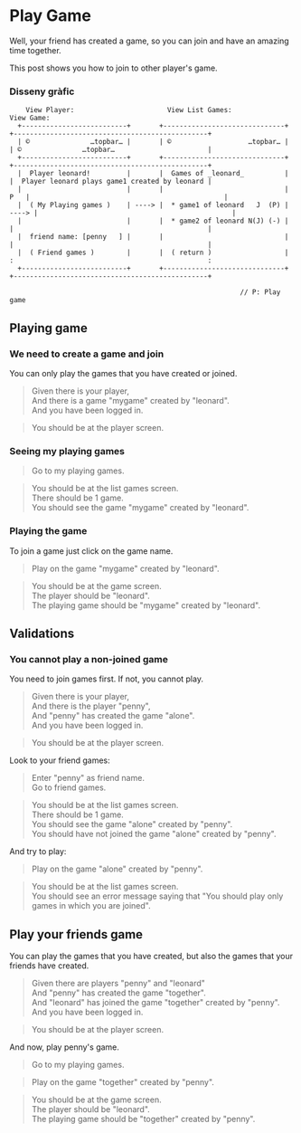 # Play Game

Well, your friend has created a game, so
you can join and have an amazing time
together.

This post shows you how to join to other
player's game.

### Disseny gràfic

```                                                                                                      
    View Player:                       View List Games:                       View Game:               
  +--------------------------+       +------------------------------+       +------------------------------------------------+
  | ©               …topbar… |       | ©                   …topbar… |       | ©               …topbar…                       |
  +--------------------------+       +------------------------------+       +------------------------------------------------+
  |  Player leonard!         |       |  Games of _leonard_          |       |  Player leonard plays game1 created by leonard |
  |                          |       |                              |   P   |                                                |
  |  ( My Playing games )    | ----> |  * game1 of leonard   J  (P) | ----> |                                                |
  |                          |       |  * game2 of leonard N(J) (-) |       |                                                |
  |  friend name: [penny   ] |       |                              |       |                                                | 
  |  ( Friend games )        |       |  ( return )                  |       :                                                : 
  +--------------------------+       +------------------------------+       +------------------------------------------------+ 
                                                                                                            
                                                         // P: Play game                                          
```                                                                                                      

## Playing game

### We need to create a game and join

You can only play the games that you have created 
or joined.

 > Given there is your player,                           
 > And there is a game "mygame" created by "leonard".  
 > And you have been logged in.                           
 <!-- SNAPSHOT status=200 -->  
 > You should be at the player screen.  

### Seeing my playing games

 > Go to my playing games.  
 <!-- SNAPSHOT status=200 -->
 > You should be at the list games screen.        
 > There should be 1 game.  
 > You should see the game "mygame" created by "leonard".  

### Playing the game

To join a game just click on the game name.

 > Play on the game "mygame" created by "leonard".  
 <!-- SNAPSHOT status=200 -->  
 > You should be at the game screen.        
 > The player should be "leonard".    
 > The playing game should be "mygame" created by "leonard".  

## Validations

### You cannot play a non-joined game

You need to join games first. If not, you cannot play.

 > Given there is your player,                               
 > And there is the player "penny",             
 > And "penny" has created the game "alone".  
 > And you have been logged in.                            
 <!-- SNAPSHOT status=200 -->                                  
 > You should be at the player screen.                       

Look to your friend games:

 > Enter "penny" as friend name.    
 > Go to friend games.              
 <!-- SNAPSHOT status=200 -->
 > You should be at the list games screen.            
 > There should be 1 game.                    
 > You should see the game "alone" created by "penny".                 
 > You should have not joined the game "alone" created by "penny".      

And try to play:  

 > Play on the game "alone" created by "penny".  
 <!-- SNAPSHOT status=400 -->  
 > You should be at the list games screen.          
 > You should see an error message saying that "You should play only games in which you are joined".  

## Play your friends game

You can play the games that you have created,
but also the games that your friends have created.

 > Given there are players "penny" and "leonard"                                 
 > And "penny" has created the game "together".   
 > And "leonard" has joined the game "together" created by "penny".  
 > And you have been logged in.                                       
 <!-- SNAPSHOT status=200 -->                                      
 > You should be at the player screen.                           

And now, play penny's game.
                           
 > Go to my playing games.   
 <!-- SNAPSHOT status=200 -->                                           
 > Play on the game "together" created by "penny".                     
 <!-- SNAPSHOT status=200 -->                                           
 > You should be at the game screen.                                
 > The player should be "leonard".                                  
 > The playing game should be "together" created by "penny".      
